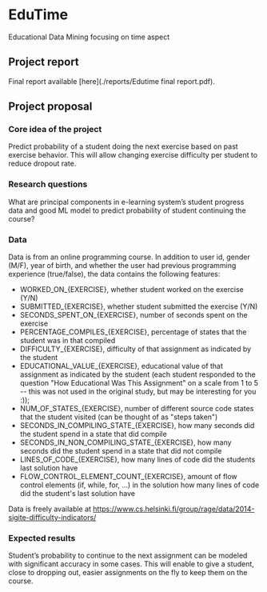 # EduTime
Educational Data Mining focusing on time aspect

## Project report
Final report available [here](./reports/Edutime final report.pdf).

## Project proposal

### Core idea of the project
Predict probability of a student doing the next exercise based on past exercise behavior. This will allow changing exercise difficulty per student to reduce dropout rate.

### Research questions
What are principal components in e-learning system’s student progress data and good ML model to predict probability of student continuing the course?

### Data
Data is from an online programming course. In addition to user id, gender (M/F), year of birth, and whether the user had previous programming experience (true/false), the data contains the following features:
- WORKED_ON_{EXERCISE}, whether student worked on the exercise (Y/N)
- SUBMITTED_{EXERCISE}, whether student submitted the exercise (Y/N)
- SECONDS_SPENT_ON_{EXERCISE}, number of seconds spent on the exercise
- PERCENTAGE_COMPILES_{EXERCISE}, percentage of states that the student was in that
compiled
- DIFFICULTY_{EXERCISE}, difficulty of that assignment as indicated by the student
- EDUCATIONAL_VALUE_{EXERCISE}, educational value of that assignment as indicated
by the student (each student responded to the question "How Educational Was This Assignment" on a scale from 1 to 5 -- this was not used in the original study, but may be interesting for you :));
- NUM_OF_STATES_{EXERCISE}, number of different source code states that the student visited (can be thought of as "steps taken")
- SECONDS_IN_COMPILING_STATE_{EXERCISE}, how many seconds did the student spend in a state that did compile
- SECONDS_IN_NON_COMPILING_STATE_{EXERCISE}, how many seconds did the student spend in a state that did not compile
- LINES_OF_CODE_{EXERCISE}, how many lines of code did the students last solution have
- FLOW_CONTROL_ELEMENT_COUNT_{EXERCISE}, amount of flow control elements (if, while, for, ...) in the solution how many lines of code did the student's last solution have

Data is freely available at https://www.cs.helsinki.fi/group/rage/data/2014-sigite-difficulty-indicators/

### Expected results
Student’s probability to continue to the next assignment can be modeled with significant accuracy in some cases. This will enable to give a student, close to dropping out, easier assignments on the fly to keep them on the course.
